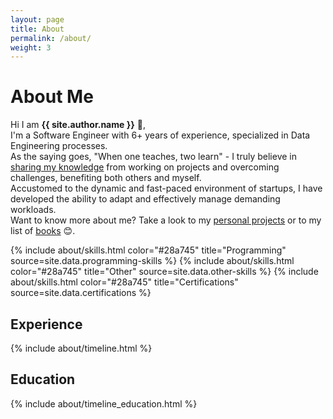 ```yaml
---
layout: page
title: About
permalink: /about/
weight: 3
---
```


# **About Me**

Hi I am **{{ site.author.name }}** :wave:,<br>
I'm a Software Engineer with 6+ years of experience, specialized in Data Engineering processes.
<br>
As the saying goes, "When one teaches, two learn" - I truly believe in [sharing my knowledge](/blog) from working on projects and overcoming challenges, benefiting both others and myself.
<br>Accustomed to the dynamic and fast-paced environment of startups, I have developed the ability to adapt and effectively manage demanding workloads.
<br> Want to know more about me? Take a look to my [personal projects](/projects) or to my list of [books](https://www.goodreads.com/review/list/83766089) :blush:.
<div class="row">
{% include about/skills.html color="#28a745" title="Programming" source=site.data.programming-skills %}
{% include about/skills.html color="#28a745" title="Other" source=site.data.other-skills %}
{% include about/skills.html color="#28a745" title="Certifications" source=site.data.certifications %}

</div>
<h2 class="mb-3">Experience</h2>

<div class="row">
{% include about/timeline.html %}
</div>

<h2 class="mb-3">Education</h2>

<div class="row">
{% include about/timeline_education.html %}
</div>